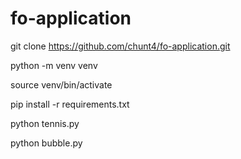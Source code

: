 # fo-application

git clone https://github.com/chunt4/fo-application.git

python -m venv venv

source venv/bin/activate

pip install -r requirements.txt

python tennis.py

python bubble.py
